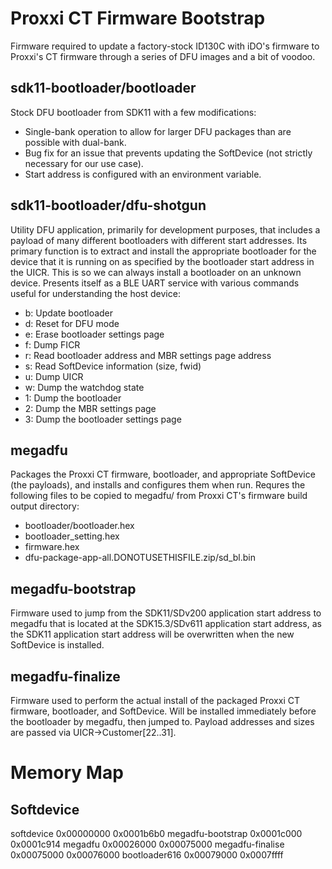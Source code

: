 # Proxxi CT Firmware Bootstrap
Firmware required to update a factory-stock ID130C with iDO's firmware to Proxxi's CT firmware through a series of DFU images and a bit of voodoo.

## sdk11-bootloader/bootloader
Stock DFU bootloader from SDK11 with a few modifications:
* Single-bank operation to allow for larger DFU packages than are possible with dual-bank.
* Bug fix for an issue that prevents updating the SoftDevice (not strictly necessary for our use case).
* Start address is configured with an environment variable.

## sdk11-bootloader/dfu-shotgun
Utility DFU application, primarily for development purposes, that includes a payload of many different bootloaders with different start addresses. Its primary function is to extract and install the appropriate bootloader for the device that it is running on as specified by the bootloader start address in the UICR. This is so we can always install a bootloader on an unknown device.
Presents itself as a BLE UART service with various commands useful for understanding the host device:
* b: Update bootloader
* d: Reset for DFU mode
* e: Erase bootloader settings page
* f: Dump FICR
* r: Read bootloader address and MBR settings page address
* s: Read SoftDevice information (size, fwid)
* u: Dump UICR
* w: Dump the watchdog state
* 1: Dump the bootloader
* 2: Dump the MBR settings page
* 3: Dump the bootloader settings page

## megadfu
Packages the Proxxi CT firmware, bootloader, and appropriate SoftDevice (the payloads), and installs and configures them when run.
Requres the following files to be copied to megadfu/ from Proxxi CT's firmware build output directory:
* bootloader/bootloader.hex
* bootloader_setting.hex
* firmware.hex
* dfu-package-app-all.DONOTUSETHISFILE.zip/sd_bl.bin

## megadfu-bootstrap
Firmware used to jump from the SDK11/SDv200 application start address to megadfu that is located at the SDK15.3/SDv611 application start address, as the SDK11 application start address will be overwritten when the new SoftDevice is installed.

## megadfu-finalize
Firmware used to perform the actual install of the packaged Proxxi CT firmware, bootloader, and SoftDevice. Will be installed immediately before the bootloader by megadfu, then jumped to. Payload addresses and sizes are passed via UICR->Customer[22..31].

# Memory Map

## Softdevice

softdevice        0x00000000
		  0x0001b6b0
megadfu-bootstrap 0x0001c000
                  0x0001c914
megadfu           0x00026000
                  0x00075000
megadfu-finalise  0x00075000
                  0x00076000
bootloader616     0x00079000
                  0x0007ffff